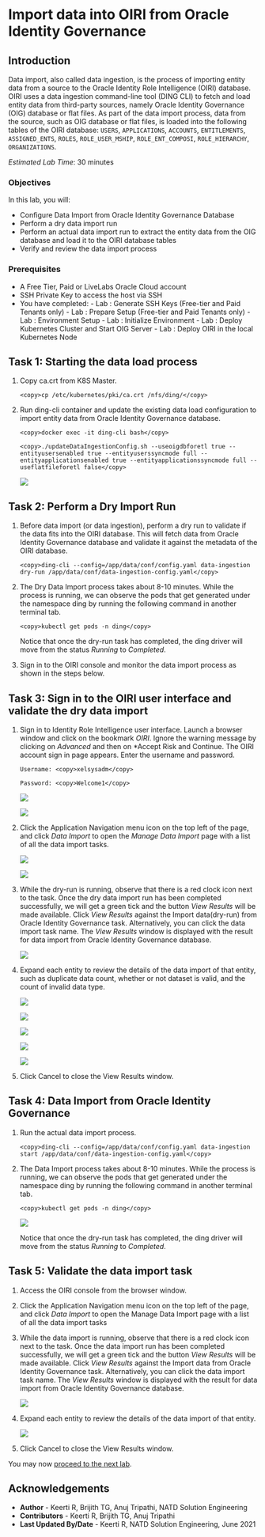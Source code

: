 # Import data into OIRI from Oracle Identity Governance

## Introduction

Data import, also called data ingestion, is the process of importing entity data from a source to the Oracle Identity Role Intelligence (OIRI) database. OIRI uses a data ingestion command-line tool (DING CLI) to fetch and load entity data from third-party sources, namely Oracle Identity Governance (OIG) database or flat files.
As part of the data import process, data from the source, such as OIG database or flat files, is loaded into the following tables of the OIRI database:
`USERS`, `APPLICATIONS`, `ACCOUNTS`, `ENTITLEMENTS`, `ASSIGNED_ENTS`, `ROLES`, `ROLE_USER_MSHIP`, `ROLE_ENT_COMPOSI`, `ROLE_HIERARCHY`, `ORGANIZATIONS`.

*Estimated Lab Time*: 30 minutes

### Objectives

In this lab, you will:
* Configure Data Import from Oracle Identity Governance Database
* Perform a dry data import run
* Perform an actual data import run to extract the entity data from the OIG database and load it to the OIRI database tables
* Verify and review the data import process

### Prerequisites

* A Free Tier, Paid or LiveLabs Oracle Cloud account
* SSH Private Key to access the host via SSH
* You have completed:
      - Lab : Generate SSH Keys (Free-tier and Paid Tenants only)
      - Lab : Prepare Setup (Free-tier and Paid Tenants only)
      - Lab : Environment Setup
      - Lab : Initialize Environment
      - Lab : Deploy Kubernetes Cluster and Start OIG Server
      - Lab : Deploy OIRI in the local Kubernetes Node

## Task 1: Starting the data load process

1. Copy ca.crt from K8S Master.

    ```
    <copy>cp /etc/kubernetes/pki/ca.crt /nfs/ding/</copy>
    ```

2. Run ding-cli container and update the existing data load configuration to import entity data from Oracle Identity Governance database.

    ```
    <copy>docker exec -it ding-cli bash</copy>
    ```
    ```
    <copy>./updateDataIngestionConfig.sh --useoigdbforetl true --entityusersenabled true --entityuserssyncmode full --entityapplicationsenabled true --entityapplicationssyncmode full --useflatfileforetl false</copy>
    ```


    ![](images/1-data-load.png)


## Task 2: Perform a Dry Import Run

1. Before data import (or data ingestion), perform a dry run to validate if the data fits into the OIRI database. This will fetch data from Oracle Identity Governance database and validate it against the metadata of the OIRI database.

    ```
    <copy>ding-cli --config=/app/data/conf/config.yaml data-ingestion dry-run /app/data/conf/data-ingestion-config.yaml</copy>
    ```

2. The Dry Data Import process takes about 8-10 minutes. While the process is running, we can observe the pods that get generated under the namespace ding by running the following command in another terminal tab.

    ```
    <copy>kubectl get pods -n ding</copy>
    ```

    Notice that once the dry-run task has completed, the ding driver will move from the status *Running* to *Completed*.


3. Sign in to the OIRI console and monitor the data import process as shown in the steps below.

## Task 3: Sign in to the OIRI user interface and validate the dry data import

1. Sign in to Identity Role Intelligence user interface. Launch a browser window and click on the bookmark *OIRI*. Ignore the warning message by clicking on *Advanced* and then on *Accept Risk and Continue. The OIRI account sign in page appears. Enter the username and password.


    ```
    Username: <copy>xelsysadm</copy>
    ```
    ```
    Password: <copy>Welcome1</copy>
    ```

    ![](images/13-warning.png)

    ![](images/2-oiri.png)



2. Click the Application Navigation menu icon on the top left of the page, and click *Data Import* to open the *Manage Data Import* page with a list of all the data import tasks.

    ![](images/3-data-import.png)

    ![](images/4-data-import.png)    


3. While the dry-run is running, observe that there is a red clock icon next to the task. Once the dry data import run has been completed successfully, we will get a green tick and the button *View Results* will be made available. Click *View Results* against the Import data(dry-run) from Oracle Identity Governance task. Alternatively, you can click the data import task name. The *View Results* window is displayed with the result for data import from Oracle Identity Governance database.

    ![](images/5-data-import.png)


4. Expand each entity to review the details of the data import of that entity, such as duplicate data count, whether or not dataset is valid, and the count of invalid data type.

    ![](images/6-data-import.png)

    ![](images/7-data-import.png)

    ![](images/8-data-import.png)

    ![](images/9-data-import.png)

    ![](images/10-data-import.png)

5. Click Cancel to close the View Results window.

## Task 4: Data Import from Oracle Identity Governance

1. Run the actual data import process.

    ```
    <copy>ding-cli --config=/app/data/conf/config.yaml data-ingestion start /app/data/conf/data-ingestion-config.yaml</copy>
    ```

2. The Data Import process takes about 8-10 minutes. While the process is running, we can observe the pods that get generated under the namespace ding by running the following command in another terminal tab.

    ```
    <copy>kubectl get pods -n ding</copy>
    ```

    ![](images/14-data-import.png)

    Notice that once the dry-run task has completed, the ding driver will move from the status *Running* to *Completed*.

## Task 5: Validate the data import task

1. Access the OIRI console from the browser window.

2. Click the Application Navigation menu icon on the top left of the page, and click *Data Import* to open the Manage Data Import page with a list of all the data import tasks

3. While the data import is running, observe that there is a red clock icon next to the task. Once the data import run has been completed successfully, we will get a green tick and the button *View Results* will be made available. Click *View Results* against the Import data from Oracle Identity Governance task. Alternatively, you can click the data import task name. The *View Results* window is displayed with the result for data import from Oracle Identity Governance database.

    ![](images/11-data-import.png)

4. Expand each entity to review the details of the data import of that entity.

    ![](images/12-data-import.png)

5. Click Cancel to close the View Results window.



You may now [proceed to the next lab](#next).

## Acknowledgements
* **Author** - Keerti R, Brijith TG, Anuj Tripathi, NATD Solution Engineering
* **Contributors** -  Keerti R, Brijith TG, Anuj Tripathi
* **Last Updated By/Date** - Keerti R, NATD Solution Engineering, June 2021
